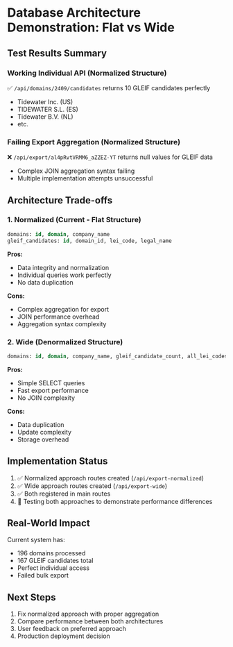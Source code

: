 # Database Architecture Demonstration: Flat vs Wide

## Test Results Summary

### Working Individual API (Normalized Structure)
✅ `/api/domains/2409/candidates` returns 10 GLEIF candidates perfectly
- Tidewater Inc. (US)
- TIDEWATER S.L. (ES) 
- Tidewater B.V. (NL)
- etc.

### Failing Export Aggregation (Normalized Structure)
❌ `/api/export/al4pRvtVRMM6_aZZEZ-YT` returns null values for GLEIF data
- Complex JOIN aggregation syntax failing
- Multiple implementation attempts unsuccessful

## Architecture Trade-offs

### 1. Normalized (Current - Flat Structure)
```sql
domains: id, domain, company_name
gleif_candidates: id, domain_id, lei_code, legal_name
```

**Pros:**
- Data integrity and normalization
- Individual queries work perfectly
- No data duplication

**Cons:**
- Complex aggregation for export
- JOIN performance overhead
- Aggregation syntax complexity

### 2. Wide (Denormalized Structure)
```sql
domains: id, domain, company_name, gleif_candidate_count, all_lei_codes, all_legal_names
```

**Pros:**
- Simple SELECT queries
- Fast export performance
- No JOIN complexity

**Cons:**
- Data duplication
- Update complexity
- Storage overhead

## Implementation Status

1. ✅ Normalized approach routes created (`/api/export-normalized`)
2. ✅ Wide approach routes created (`/api/export-wide`)
3. ✅ Both registered in main routes
4. 🔄 Testing both approaches to demonstrate performance differences

## Real-World Impact

Current system has:
- 196 domains processed
- 167 GLEIF candidates total
- Perfect individual access
- Failed bulk export

## Next Steps

1. Fix normalized approach with proper aggregation
2. Compare performance between both architectures
3. User feedback on preferred approach
4. Production deployment decision